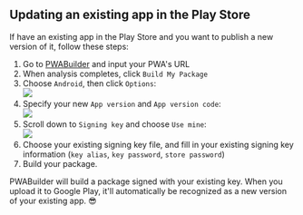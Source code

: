 ## Updating an existing app in the Play Store

If have an existing app in the Play Store and you want to publish a new version of it, follow these steps:

1. Go to [PWABuilder](https://www.pwabuilder.com) and input your PWA's URL
2. When analysis completes, click `Build My Package`
3. Choose `Android`, then click `Options`: <br><img src="/static/android-options.png" />
4. Specify your new `App version` and `App version code`:
<br><img src="/static/android-options-versions.png" />
5. Scroll down to `Signing key` and choose `Use mine`: <br><img src="/static/android-options-existing-signing-key.png" />
6. Choose your existing signing key file, and fill in your existing signing key information (`key alias`, `key password`, `store password`)
7. Build your package.

PWABuilder will build a package signed with your existing key. When you upload it to Google Play, it'll automatically be recognized as a new version of your existing app. 😎
